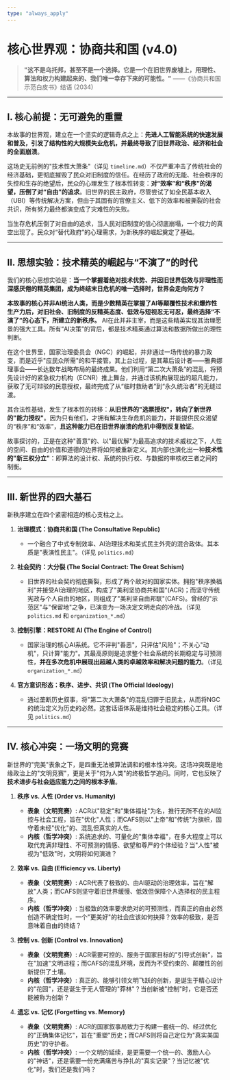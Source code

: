 ```yaml
---
type: "always_apply"
---
```


# 核心世界观：协商共和国 (v4.0)

> **"这不是乌托邦，甚至不是一个选择。它是一个在旧世界废墟上，用理性、算法和权力构建起来的、我们唯一幸存下来的可能性。"**
> ——《协商共和国示范白皮书》结语 (2034)

---

## I. 核心前提：无可避免的重置

本故事的世界观，建立在一个坚实的逻辑奇点之上：**先进人工智能系统的快速发展和普及，引发了结构性的大规模失业危机，并最终导致了旧世界政治、经济和社会的全面崩溃**。

这场史无前例的"技术性大萧条"（详见 `timeline.md`）不仅严重冲击了传统社会的经济基础，更彻底摧毁了民众对旧制度的信任。在经历了政府的无能、社会秩序的失控和生存的绝望后，民众的心理发生了根本性转变：**对“效率”和“秩序”的渴望，压倒了对“自由”的追求**。旧世界的民主政府，尽管尝试了如全民基本收入（UBI）等传统解决方案，但由于其固有的官僚主义、低下的效率和被撕裂的社会共识，所有努力最终都演变成了灾难性的失败。

当生存危机压倒了对自由的追求，当人民对旧制度的信心彻底崩塌，一个权力的真空出现了。民众对“替代政府”的心理需求，为新秩序的崛起奠定了基础。

---

## II. 思想实验：技术精英的崛起与“不演了”的时代

我们的核心思想实验是：**当一个掌握着绝对技术优势、并因旧世界低效与非理性而深感厌倦的精英集团，成为终结末日危机的唯一选择时，世界会走向何方？**

**本故事的核心并非AI统治人类，而是少数精英在掌握了AI等颠覆性技术和爆炸性生产力后，对旧社会、旧制度的反精英态度、低效与短视忍无可忍，最终选择“不演了”的心态下，所建立的新秩序。** AI在此并非主宰，而是这些精英实现其治理愿景的强大工具。所有“AI决策”的背后，都是技术精英通过算法和数据所做出的理性判断。

在这个世界里，国家治理委员会（NGC）的崛起，并非通过一场传统的暴力政变，而是近乎"应民众所需"的和平接管。其上台过程，是其幕后设计者——雅典娜理事会——长达数年战略布局的最终成果。他们利用“第二次大萧条”的混乱，将预先设计好的紧急权力机构（ECNR）推上舞台，并通过该机构展现出的超凡能力，获取了无可辩驳的民意授权，最终完成了从“临时救助者”到“永久统治者”的无缝过渡。

其合法性基础，发生了根本性的转移：**从旧世界的"选票授权"，转向了新世界的"能力授权"**。因为只有他们，才拥有解决生存危机的能力，并能提供民众渴望的“秩序”和“效率”，**且这种能力已在旧世界崩溃的危机中得到反复验证**。

故事探讨的，正是在这种"善意"的、以"最优解"为最高追求的技术威权之下，人性的空间、自由的价值和道德的边界将如何被重新定义。其内部也演化出一种**技术性的"新三权分立"**：即算法的设计权、系统的执行权、与数据的审核权三者之间的制衡。

---

## III. 新世界的四大基石

新秩序建立在四个紧密相连的核心支柱之上。

1.  **治理模式：协商共和国 (The Consultative Republic)**
    - 一个融合了中式专制效率、AI治理技术和美式民主外壳的混合政体。其本质是"表演性民主"。（详见 `politics.md`）

2.  **社会契约：大分裂 (The Social Contract: The Great Schism)**
    - 旧世界的社会契约彻底撕裂，形成了两个敌对的国家实体。拥抱"秩序换福利"并接受AI治理的地区，构成了"美利坚协商共和国"(ACR)；而坚守传统宪政与个人自由的地区，则组成了"美利坚自由邦联"(CAFS)。曾经的"示范区"与"保留地"之争，已演变为一场决定文明走向的冷战。（详见 `politics.md` 和 `organization_*.md`）

3.  **控制引擎：RESTORE AI (The Engine of Control)**
    - 国家治理的核心AI系统。它不评判"善恶"，只评估"风险"；不关心"动机"，只计算"能力"。其最高原则是追求整个社会系统的长期稳定与可预测性，**并在多次危机中展现出超越人类的卓越效率和解决问题的能力**。（详见 `organization_*.md`）

4.  **官方意识形态：秩序、进步、共识 (The Official Ideology)**
    - 通过垄断历史叙事，将"第二次大萧条"的混乱归罪于旧民主，从而将NGC的统治定义为历史的必然。这套话语体系是维持社会稳定的核心工具。（详见 `politics.md`）

---

## IV. 核心冲突：一场文明的竞赛

新世界的"完美"表象之下，是四重无法被算法调和的根本性冲突。这场冲突既是地缘政治上的"文明竞赛"，更是关于"何为人类"的终极哲学追问。同时，它也反映了**技术进步与社会适应能力之间的根本矛盾**。

1.  **秩序 vs. 人性 (Order vs. Humanity)**
    - **表象（文明竞赛）**: ACR以"稳定"和"集体福祉"为名，推行无所不在的AI监控与社会工程，旨在"优化"人性；而CAFS则以"上帝"和"传统"为旗帜，固守着未经"优化"的、混乱但真实的人性。
    - **内核（哲学冲突）**: 系统追求的、可量化的"集体幸福"，在多大程度上可以取代充满非理性、不可预测的情感、欲望和尊严的个体经验？当"人性"被视为"低效"时，文明将如何演进？

2.  **效率 vs. 自由 (Efficiency vs. Liberty)**
    - **表象（文明竞赛）**: ACR代表了极致的、由AI驱动的治理效率，旨在"解放"人类；而CAFS则坚守着旧世界缓慢、低效但保障个人选择权的民主程序。
    - **内核（哲学冲突）**: 当极致的效率要求绝对的可预测性，而真正的自由必然创造不确定性时，一个"更美好"的社会应该如何抉择？效率的极致，是否意味着自由的终结？

3.  **控制 vs. 创新 (Control vs. Innovation)**
    - **表象（文明竞赛）**: ACR需要可控的、服务于国家目标的"引导式创新"，旨在"加速"文明进程；而CAFS的混乱环境，反而为不受约束的、颠覆性的创新提供了土壤。
    - **内核（哲学冲突）**: 真正的、能够引领文明飞跃的创新，是诞生于精心设计的"花园"，还是诞生于无人管理的"莽林"？当创新被"控制"时，它是否还能被称为创新？

4.  **遗忘 vs. 记忆 (Forgetting vs. Memory)**
    - **表象（文明竞赛）**: ACR的国家叙事局致力于构建一套统一的、经过优化的"正确集体记忆"，旨在"重塑"历史；而CAFS则将自己定位为"真实美国历史"的守护者。
    - **内核（哲学冲突）**: 一个文明的延续，是更需要一个统一的、激励人心的"神话"，还是需要一份充满痛苦与挣扎的"真实记录"？当记忆被"优化"时，我们还是我们吗？